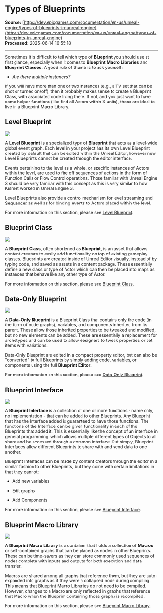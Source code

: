 # Types of Blueprints

**Source:** [https://dev.epicgames.com/documentation/en-us/unreal-engine/types-of-blueprints-in-unreal-engine](https://dev.epicgames.com/documentation/en-us/unreal-engine/types-of-blueprints-in-unreal-engine)  
**Processed:** 2025-06-14 16:55:18

---

Sometimes it is difficult to tell which type of **Blueprint** you should use at first glance, especially when it comes to **Blueprint Macro Libraries** and **Blueprint Classes**. A good rule of thumb is to ask yourself:

-   *Are there multiple instances?*
    

If you will have more than one or two instances (e.g., a TV set that can be shot or turned on/off), then it probably makes sense to create a Blueprint Class, with associated code living there. If not, and you just want to have some helper functions (like find all Actors within X units), those are ideal to live in a Blueprint Macro Library.

## Level Blueprint

[![](https://dev.epicgames.com/community/api/documentation/image/983d2468-a6b6-4fb3-9034-0129a3084e54?resizing_type=fit)](https://dev.epicgames.com/community/api/documentation/image/983d2468-a6b6-4fb3-9034-0129a3084e54?resizing_type=fit)

A **Level Blueprint** is a specialized type of **Blueprint** that acts as a level-wide global event graph. Each level in your project has its own Level Blueprint created by default that can be edited within the Unreal Editor, however new Level Blueprints cannot be created through the editor interface.

Events pertaining to the level as a whole, or specific instances of Actors within the level, are used to fire off sequences of actions in the form of Function Calls or Flow Control operations. Those familiar with Unreal Engine 3 should be very familiar with this concept as this is very similar to how Kismet worked in Unreal Engine 3.

Level Blueprints also provide a control mechanism for level streaming and [Sequencer](https://dev.epicgames.com/documentation/en-us/unreal-engine/real-time-compositing-with-sequencer-in-unreal-engine) as well as for binding events to Actors placed within the level.

For more information on this section, please see [Level Blueprint](https://dev.epicgames.com/documentation/en-us/unreal-engine/level-blueprint-in-unreal-engine).

## Blueprint Class

[![](https://dev.epicgames.com/community/api/documentation/image/6e364b5d-0408-451b-97ce-df4f2975c91a?resizing_type=fit)](https://dev.epicgames.com/community/api/documentation/image/6e364b5d-0408-451b-97ce-df4f2975c91a?resizing_type=fit)

A **Blueprint Class**, often shortened as **Blueprint**, is an asset that allows content creators to easily add functionality on top of existing gameplay classes. Blueprints are created inside of Unreal Editor visually, instead of by typing code, and saved as assets in a content package. These essentially define a new class or type of Actor which can then be placed into maps as instances that behave like any other type of Actor.

For more information on this section, please see [Blueprint Class](https://dev.epicgames.com/documentation/en-us/unreal-engine/blueprint-class-assets-in-unreal-engine).

## Data-Only Blueprint

[![](https://dev.epicgames.com/community/api/documentation/image/ec326bcd-2a42-43e4-b43f-2d49fa9524c6?resizing_type=fit)](https://dev.epicgames.com/community/api/documentation/image/ec326bcd-2a42-43e4-b43f-2d49fa9524c6?resizing_type=fit)

A **Data-Only Blueprint** is a Blueprint Class that contains only the code (in the form of node graphs), variables, and components inherited from its parent. These allow those inherited properties to be tweaked and modified, but no new elements can be added. These are essentially a replacement for archetypes and can be used to allow designers to tweak properties or set items with variations.

Data-Only Blueprint are edited in a compact property editor, but can also be "converted" to full Blueprints by simply adding code, variables, or components using the full **Blueprint Editor**.

For more information on this section, please see [Data-Only Blueprint](https://dev.epicgames.com/documentation/en-us/unreal-engine/blueprint-class-assets-in-unreal-engine).

## Blueprint Interface

[![](https://dev.epicgames.com/community/api/documentation/image/47fe7c2e-95c3-48f7-8a12-33f611b57982?resizing_type=fit)](https://dev.epicgames.com/community/api/documentation/image/47fe7c2e-95c3-48f7-8a12-33f611b57982?resizing_type=fit)

A **Blueprint Interface** is a collection of one or more functions - name only, no implementation - that can be added to other Blueprints. Any Blueprint that has the Interface added is guaranteed to have those functions. The functions of the Interface can be given functionality in each of the Blueprints that added it. This is essentially like the concept of an interface in general programming, which allows multiple different types of Objects to all share and be accessed through a common interface. Put simply, Blueprint Interfaces allow different Blueprints to share with and send data to one another.

Blueprint Interfaces can be made by content creators through the editor in a similar fashion to other Blueprints, but they come with certain limitations in that they cannot:

-   Add new variables
    
-   Edit graphs
    
-   Add Components
    

For more information on this section, please see [Blueprint Interface](https://dev.epicgames.com/documentation/en-us/unreal-engine/blueprint-interface-in-unreal-engine).

## Blueprint Macro Library

[![](https://dev.epicgames.com/community/api/documentation/image/1e390d83-f6bc-4278-885c-a1325aff0f43?resizing_type=fit)](https://dev.epicgames.com/community/api/documentation/image/1e390d83-f6bc-4278-885c-a1325aff0f43?resizing_type=fit)

A **Blueprint Macro Library** is a container that holds a collection of **Macros** or self-contained graphs that can be placed as nodes in other Blueprints. These can be time-savers as they can store commonly used sequences of nodes complete with inputs and outputs for both execution and data transfer.

Macros are shared among all graphs that reference them, but they are auto-expanded into graphs as if they were a collapsed node during compiling. This means that Blueprint Macro Libraries do not need to be compiled. However, changes to a Macro are only reflected in graphs that reference that Macro when the Blueprint containing those graphs is recompiled.

For more information on this section, please see [Blueprint Macro Library](https://dev.epicgames.com/documentation/en-us/unreal-engine/blueprint-macro-library-in-unreal-engine).